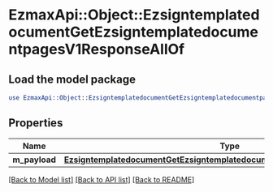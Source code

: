 # EzmaxApi::Object::EzsigntemplatedocumentGetEzsigntemplatedocumentpagesV1ResponseAllOf

## Load the model package
```perl
use EzmaxApi::Object::EzsigntemplatedocumentGetEzsigntemplatedocumentpagesV1ResponseAllOf;
```

## Properties
Name | Type | Description | Notes
------------ | ------------- | ------------- | -------------
**m_payload** | [**EzsigntemplatedocumentGetEzsigntemplatedocumentpagesV1ResponseMPayload**](EzsigntemplatedocumentGetEzsigntemplatedocumentpagesV1ResponseMPayload.md) |  | 

[[Back to Model list]](../README.md#documentation-for-models) [[Back to API list]](../README.md#documentation-for-api-endpoints) [[Back to README]](../README.md)


